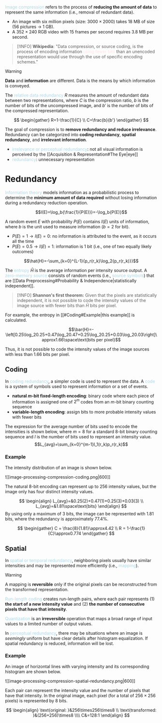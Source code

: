 <span style = "color:lightblue">Image compression</span> refers to the process of **reducing the amount of data** to represent the same information (i.e., removal of redundant data).
- An image with six million pixels (size: $3000\times 2000$) takes 18 MB of size (56 pictures $\rightarrow$ 1 GB).
- A $352\times 240$ RGB video with 15 frames per second requires 3.8 MB per second.

> [!INFO]
> **Wikipedia**: "Data compression, or source coding, is the process of encoding information <span style = "color:mistyrose">using fewer bits</span> than an unencoded representation would use through the use of specific encoding schemes."

> [!WARNING]
> **Data** and **information** are different. Data is the means by which information is conveyed.

The <span style = "color:lightblue">relative data redundancy</span> $R$ measures the amount of redundant data between two representations, where $C$ is the compression ratio, $b$ is the number of bits of the uncompressed image, and $b'$ is the number of bits of the compressed representation.

$$
\begin{gather}
	R=1-\frac{1}{C} \\
	C=\frac{b}{b'}
\end{gather}
$$

The goal of compression is to **remove redundancy and reduce irrelevance**. Redundancy can be categorized into **coding redundancy**, **spatial redundancy**, and **irrelevant information**.
- <span style = "color:lightblue">irrelevance or perceptual redundancy</span>: not all visual information is perceived by the [[Acquisition & Representation#The Eye|eye]]
- <span style = "color:lightblue">redundancy</span>: unnecessary representation

# Redundancy
<span style = "color:lightblue">Information theory</span> models information as a probabilistic process to determine the **minimum amount of data required** without losing information during a redundancy reduction operation.

$$I(E)=\log_b{\frac{1}{P(E)}}=-\log_b{P(E)}$$

A random event $E$ with probability $P(E)$ contains $I(E)$ units of information, where $b$ is the unit used to measure information ($b=2$ for bit).
- $P(E)=1\rightarrow I(E)=0$: no information is attributed to the event, as it occurs all the time
- $P(E)=0.5\rightarrow I(E)=1$: information is $1$ bit (i.e., one of two equally likely outcomes)

$$\hat{H}=-\sum_{k=0}^{L-1}{p_r(r_k)\log_2{p_r(r_k)}}$$

The <span style = "color:lightblue">entropy</span> $\hat{H}$ is the average information per intensity source output. A <span style = "color:lightblue">zero-memory source</span> consists of random events (i.e., <span style = "color:lightblue">source symbols</span>) that are [[Data Preprocessing#Probability & Independence|statistically independent]].

> [!INFO]
> **Shannon's first theorem:** Given that the pixels are statistically independent, it is not possible to code the intensity values of the image source with fewer bits than $\bar{H}$ bits per pixel.

For example, the entropy in [[#Coding#Example|this example]] is calculated.

$$\bar{H}=-\left[0.25\log_20.25+0.47\log_20.47+0.25\log_20.25+0.03\log_20.03\right]\approx1.66\space\text{bits per pixel}$$

Thus, it is not possible to code the intensity values of the image sources with less than $1.66$ bits per pixel.

## Coding
In <span style = "color:lightblue">coding redundancy</span>, a simpler code is used to represent the data. A <span style = "color:lightblue">code</span> is a system of symbols used to represent information or a set of events.
- **natural $m$-bit fixed-length encoding**: binary code where each piece of information is assigned one of $2^m$ codes from an $m$-bit binary counting sequence
- **variable-length encoding**: assign bits to more probable intensity values with fewer bits

The expression for the average number of bits used to encode the intensities is shown below, where $m=8$ for a standard $8$-bit binary counting sequence and $l$ is the number of bits used to represent an intensity value.
$$L_{avg}=\sum_{k=0}^{m-1}l_1(r_k)p_r(r_k)$$
### Example
The intensity distribution of an image is shown below.

![[image-processing-compression-coding.png|600]]

The natural $8$-bit encoding can represent up to $256$ intensity values, but the image only has four distinct intensity values.

$$
\begin{align}
L_{avg}=&0.25(2)+0.47(1)+0.25(3)+0.03(3) \\
L_{avg}=&1.81\space\text{bits}
\end{align}
$$
By using only a maximum of $3$ bits, the image can be represented with $1.81$ bits, where the redundancy is approximately $77.4\%$.

$$
\begin{gather}
	C = \frac{8}{1.81}\approx4.42 \\
	R = 1-\frac{1}{C}\approx0.774
\end{gather}
$$

## Spatial
In <span style = "color:lightblue">spatial or temporal redundancy</span>, neighboring pixels usually have similar intensities and may be represented more efficiently (i.e., <span style = "color:lightblue">mapping</span>).

> [!WARNING]
> A mapping is **reversible** only if the original pixels can be reconstructed from the transformed representation.

<span style = "color:lightblue">Run-length coding</span> creates run-length pairs, where each pair represents (1) **the start of a new intensity value** and (2) **the number of consecutive pixels that have that intensity**.

<span style = "color:lightblue">Quantization</span> is an **irreversible** operation that maps a broad range of input values to a limited number of output values.

In <span style = "color:lightblue">perceptual redundancy</span>, there may be situations where an image is *seemingly* uniform but have clear details after histogram equalization. If spatial redundancy is reduced, information will be lost.

### Example
An image of horizontal lines with varying intensity and its corresponding histogram are shown below.

![[image-processing-compression-spatial-redundancy.png|600]]

Each pair can represent the intensity value and the number of pixels that have that intensity. In the original image, each pixel (for a total of $256\times256$ pixels) is represented by $8$ bits.

$$
\begin{align}
	\text{original: }&256\times256\times8 \\
	\text{transformed: }&(256+256)\times8 \\\\
	C&=128:1
\end{align}
$$
